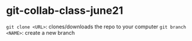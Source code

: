 # git-collab-class-june21
`git clone <URL>`: clones/downloads the repo to your computer
`git branch <NAME>`: create a new branch <NAME>
